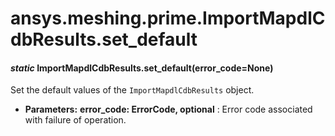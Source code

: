 # ansys.meshing.prime.ImportMapdlCdbResults.set_default

<a id="ansys.meshing.prime.ImportMapdlCdbResults.set_default"></a>

#### *static* ImportMapdlCdbResults.set_default(error_code=None)

Set the default values of the `ImportMapdlCdbResults` object.

* **Parameters:**
  **error_code: ErrorCode, optional**
  : Error code associated with failure of operation.

<!-- !! processed by numpydoc !! -->
